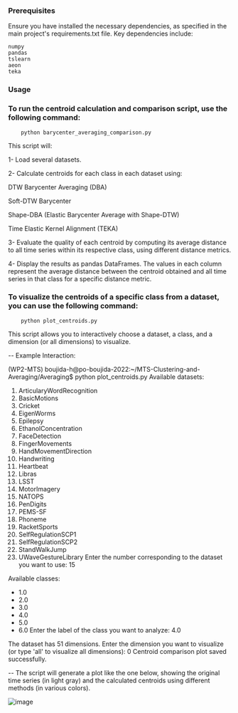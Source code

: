 ### Prerequisites

Ensure you have installed the necessary dependencies, as specified in the main project's requirements.txt file. Key dependencies include:

    numpy
    pandas
    tslearn
    aeon
    teka

### Usage

### To run the centroid calculation and comparison script, use the following command:

        python barycenter_averaging_comparison.py

This script will:

 1- Load several datasets.
 
 2- Calculate centroids for each class in each dataset using:
 
 DTW Barycenter Averaging (DBA)
 
 Soft-DTW Barycenter
 
 Shape-DBA (Elastic Barycenter Average with Shape-DTW)
 
 Time Elastic Kernel Alignment (TEKA)
         
 3- Evaluate the quality of each centroid by computing its average distance to all time series within its respective class, using different distance metrics.
 
 4- Display the results as pandas DataFrames. The values in each column represent the average distance between the centroid obtained and all time series in that class for a specific distance metric.
                    
### To visualize the centroids of a specific class from a dataset, you can use the following command:

        python plot_centroids.py

This script allows you to interactively choose a dataset, a class, and a dimension (or all dimensions) to visualize.

-- Example Interaction:

(WP2-MTS) boujida-h@po-boujida-2022:~/MTS-Clustering-and-Averaging/Averaging$ python plot_centroids.py 
Available datasets:
1. ArticularyWordRecognition
2. BasicMotions
3. Cricket
4. EigenWorms
5. Epilepsy
6. EthanolConcentration
7. FaceDetection
8. FingerMovements
9. HandMovementDirection
10. Handwriting
11. Heartbeat
12. Libras
13. LSST
14. MotorImagery
15. NATOPS
16. PenDigits
17. PEMS-SF
18. Phoneme
19. RacketSports
20. SelfRegulationSCP1
21. SelfRegulationSCP2
22. StandWalkJump
23. UWaveGestureLibrary
Enter the number corresponding to the dataset you want to use: 15

Available classes:
- 1.0
- 2.0
- 3.0
- 4.0
- 5.0
- 6.0
Enter the label of the class you want to analyze: 4.0

The dataset has 51 dimensions.
Enter the dimension you want to visualize (or type 'all' to visualize all dimensions): 0
Centroid comparison plot saved successfully.


-- The script will generate a plot like the one below, showing the original time series (in light gray) and the calculated centroids using different methods (in various colors).

![image](https://github.com/user-attachments/assets/d222c018-e2f0-44f4-8747-045c40b18942)





